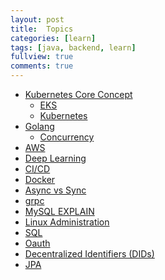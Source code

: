 ```yaml
---
layout: post
title:  Topics
categories: [learn]
tags: [java, backend, learn]
fullview: true
comments: true
---
```



<!-- **Topics** -->

- [Kubernetes Core Concept](https://jnuho.github.io/articles/k8s)
  - [EKS](https://jnuho.github.io/articles/eks)
  - [Kubernetes](https://jnuho.github.io/articles/doc_k_in_actions)
- [Golang](https://jnuho.github.io/articles/golang)
  - [Concurrency](https://jnuho.github.io/articles/golang_concurrency)
- [AWS](https://jnuho.github.io/articles/aws)
- [Deep Learning](https://jnuho.github.io/articles/dplearn)
- [CI/CD](https://jnuho.github.io/articles/cicd)
- [Docker](https://jnuho.github.io/articles/docker)
- [Async vs Sync](https://jnuho.github.io/articles/async_sync)
- [grpc](https://jnuho.github.io/articles/grpc)
- [MySQL EXPLAIN](https://jnuho.github.io/articles/mysql_explain)
- [Linux Administration](https://jnuho.github.io/articles/linux_admin)
- [SQL](https://jnuho.github.io/articles/sql)
- [Oauth](https://jnuho.github.io/articles/oauth)
- [Decentralized Identifiers (DIDs)](https://jnuho.github.io/articles/did.pdf)
- [JPA](https://jnuho.github.io/articles/jpa)

<!--
**Coding Test**
- [Golang leetcode](go_leet)
- [Golang baekjoon](baekjoon)
- [파이썬.Crash Course.2E](python_crash_course)
- [파이썬.코딩 basic](python_coding_basic)
- [파이썬.코딩 test](python_coding_test)
- [파이썬.baekjun](python_baekjun)
- [자바](README_java)
-->



